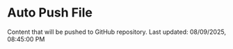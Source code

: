 # Auto Push File

Content that will be pushed to GitHub repository.
Last updated: 08/09/2025, 08:45:00 PM